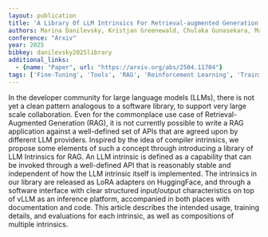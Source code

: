 ```yaml
---
layout: publication
title: 'A Library Of LLM Intrinsics For Retrieval-augmented Generation'
authors: Marina Danilevsky, Kristjan Greenewald, Chulaka Gunasekara, Maeda Hanafi, Lihong He, Yannis Katsis, Krishnateja Killamsetty, Yatin Nandwani, Lucian Popa, Dinesh Raghu, Frederick Reiss, Vraj Shah, Khoi-nguyen Tran, Huaiyu Zhu, Luis Lastras
conference: "Arxiv"
year: 2025
bibkey: danilevsky2025library
additional_links:
  - {name: "Paper", url: "https://arxiv.org/abs/2504.11704"}
tags: ['Fine-Tuning', 'Tools', 'RAG', 'Reinforcement Learning', 'Training Techniques']
---
```

In the developer community for large language models (LLMs), there is not yet
a clean pattern analogous to a software library, to support very large scale
collaboration. Even for the commonplace use case of Retrieval-Augmented
Generation (RAG), it is not currently possible to write a RAG application
against a well-defined set of APIs that are agreed upon by different LLM
providers. Inspired by the idea of compiler intrinsics, we propose some
elements of such a concept through introducing a library of LLM Intrinsics for
RAG. An LLM intrinsic is defined as a capability that can be invoked through a
well-defined API that is reasonably stable and independent of how the LLM
intrinsic itself is implemented. The intrinsics in our library are released as
LoRA adapters on HuggingFace, and through a software interface with clear
structured input/output characteristics on top of vLLM as an inference
platform, accompanied in both places with documentation and code. This article
describes the intended usage, training details, and evaluations for each
intrinsic, as well as compositions of multiple intrinsics.
